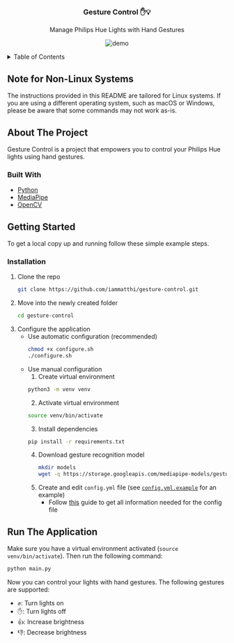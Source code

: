 <!-- PROJECT LOGO -->
<br />
<div align="center">
  <h3 align="center">Gesture Control ✋💡</h3>

  <p align="center">
    Manage Philips Hue Lights with Hand Gestures
  </p>

  ![demo](https://github.com/iammatthi/gesture-control/assets/40419916/1d3a800c-81cd-447a-8168-22c40ff41c02)

</div>


<!-- TABLE OF CONTENTS -->
<details>
  <summary>Table of Contents</summary>
  <ol>
    <li><a href="#note-for-non-linux-systems">Note for Non-Linux Systems</a></li>  
    <li>
      <a href="#about-the-project">About The Project</a>
      <ul>
        <li><a href="#built-with">Built With</a></li>
      </ul>
    </li>
    <li>
      <a href="#getting-started">Getting Started</a>
      <ul>
        <li><a href="#installation">Installation</a></li>
      </ul>
    </li>
    <li><a href="#run-the-application">Run The Application</a></li>  
  </ol>
</details>

<!-- ABOUT THE PROJECT -->

## Note for Non-Linux Systems

The instructions provided in this README are tailored for Linux systems. If you are using a different operating system, such as macOS or Windows, please be aware that some commands may not work as-is.

## About The Project

Gesture Control is a project that empowers you to control your Philips Hue lights using hand gestures. 


### Built With

- [Python](https://www.python.org/)
- [MediaPipe](https://developers.google.com/mediapipe)
- [OpenCV](https://opencv.org/)

<!-- GETTING STARTED -->

## Getting Started

To get a local copy up and running follow these simple example steps.

### Installation

1. Clone the repo
   ```sh
   git clone https://github.com/iammatthi/gesture-control.git
   ```
2. Move into the newly created folder
   ```sh
   cd gesture-control
   ```
3. Configure the application
    - Use automatic configuration (recommended)
        ```sh
        chmod +x configure.sh
        ./configure.sh
        ```
    - Use manual configuration
        1. Create virtual environment
        ```sh
        python3 -m venv venv
        ```
        2. Activate virtual environment
        ```sh
        source venv/bin/activate
        ```
        3. Install dependencies
        ```sh
        pip install -r requirements.txt
        ```
        4. Download gesture recognition model
            ```sh
            mkdir models
            wget -q https://storage.googleapis.com/mediapipe-models/gesture_recognizer/gesture_recognizer/float16/1/gesture_recognizer.task -O models/gesture_recognizer.task
            ```
        5. Create and edit `config.yml` file (see [`config.yml.example`](config.yml.example) for an example)
            - Follow [this](https://developers.meethue.com/develop/get-started-2/) guide to get all information needed for the config file

<!-- USAGE EXAMPLES -->

## Run The Application
Make sure you have a virtual environment activated (`source venv/bin/activate`). Then run the following command:
```bash
python main.py
```

Now you can control your lights with hand gestures. The following gestures are supported:
- ✊: Turn lights on
- ✋: Turn lights off
- 👍: Increase brightness
- 👎: Decrease brightness
